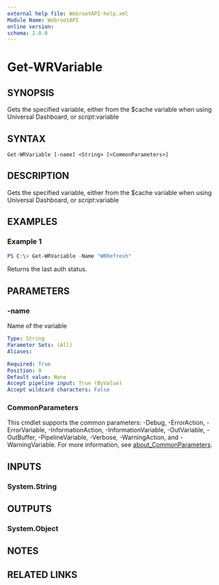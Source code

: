```yaml
---
external help file: WebrootAPI-help.xml
Module Name: WebrootAPI
online version:
schema: 2.0.0
---
```


# Get-WRVariable

## SYNOPSIS
Gets the specified variable, either from the $cache variable when using Universal Dashboard, or $script:$variable

## SYNTAX

```
Get-WRVariable [-name] <String> [<CommonParameters>]
```

## DESCRIPTION
Gets the specified variable, either from the $cache variable when using Universal Dashboard, or $script:$variable

## EXAMPLES

### Example 1
```powershell
PS C:\> Get-WRVariable -Name "WRRefresh"
```

Returns the last auth status.

## PARAMETERS

### -name
Name of the variable

```yaml
Type: String
Parameter Sets: (All)
Aliases:

Required: True
Position: 0
Default value: None
Accept pipeline input: True (ByValue)
Accept wildcard characters: False
```

### CommonParameters
This cmdlet supports the common parameters: -Debug, -ErrorAction, -ErrorVariable, -InformationAction, -InformationVariable, -OutVariable, -OutBuffer, -PipelineVariable, -Verbose, -WarningAction, and -WarningVariable. For more information, see [about_CommonParameters](http://go.microsoft.com/fwlink/?LinkID=113216).

## INPUTS

### System.String

## OUTPUTS

### System.Object
## NOTES

## RELATED LINKS
